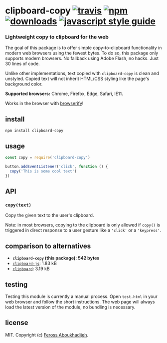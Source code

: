 # clipboard-copy [![travis][travis-image]][travis-url] [![npm][npm-image]][npm-url] [![downloads][downloads-image]][downloads-url] [![javascript style guide][standard-image]][standard-url]

[travis-image]: https://img.shields.io/travis/feross/clipboard-copy/master.svg
[travis-url]: https://travis-ci.org/feross/clipboard-copy
[npm-image]: https://img.shields.io/npm/v/clipboard-copy.svg
[npm-url]: https://npmjs.org/package/clipboard-copy
[downloads-image]: https://img.shields.io/npm/dm/clipboard-copy.svg
[downloads-url]: https://npmjs.org/package/clipboard-copy
[standard-image]: https://img.shields.io/badge/code_style-standard-brightgreen.svg
[standard-url]: https://standardjs.com

### Lightweight copy to clipboard for the web

The goal of this package is to offer simple copy-to-clipboard functionality in
modern web browsers using the fewest bytes. To do so, this package only supports
modern browsers. No fallback using Adobe Flash, no hacks. Just 30 lines of code.

Unlike other implementations, text copied with `clipboard-copy` is clean and
unstyled. Copied text will not inherit HTML/CSS styling like the page's background
color.

**Supported browsers:** Chrome, Firefox, Edge, Safari, IE11.

Works in the browser with [browserify](http://browserify.org/)!

## install

```
npm install clipboard-copy
```

## usage

```js
const copy = require('clipboard-copy')

button.addEventListener('click', function () {
  copy('This is some cool text')
})
```

## API

### `copy(text)`

Copy the given text to the user's clipboard.

Note: in most browsers, copying to the clipboard is only allowed if `copy()` is
triggered in direct response to a user gesture like a `'click'` or a `'keypress'`.

## comparison to alternatives

- **`clipboard-copy` (this package): 542 bytes**
- [`clipboard-js`](https://www.npmjs.com/package/clipboard-js): 1.83 kB
- [`clipboard`](https://www.npmjs.com/package/clipboard): 3.19 kB

## testing

Testing this module is currently a manual process. Open `test.html` in your web browser and follow the short instructions. The web page will always load the latest version of the module, no bundling is necessary.

## license

MIT. Copyright (c) [Feross Aboukhadijeh](http://feross.org).
